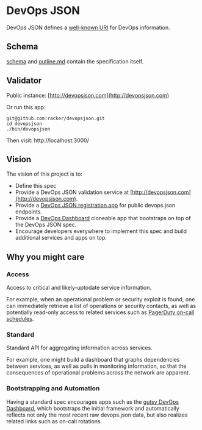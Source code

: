 # DevOps JSON

DevOps JSON defines a [well-known URI](http://tools.ietf.org/html/rfc5785) for DevOps information.

## Schema

[schema](https://github.com/racker/devopsjson/blob/master/lib/web/schema.js) and [outline.md](https://github.com/racker/devopsjson/blob/master/outline.md) contain the specification itself.

## Validator

Public instance: [http://devopsjson.com](http://devopsjson.com)

Or run this app:

```
git@github.com:racker/devopsjson.git
cd devopsjson
./bin/devopsjson
```

Then visit: http://localhost:3000/

## Vision

The vision of this project is to:

- Define this spec
- Provide a DevOps JSON validation service at [http://devopsjson.com](http://devopsjson.com).
- Provide a [DevOps JSON registration app](/racker/devops.json-registration) for public devops.json endpoints.
- Provide a [DevOps Dashboard](/racker/gutsy) cloneable app that bootstraps on top of the DevOps JSON spec.
- Encourage developers everywhere to implement this spec and build additional services and apps on top.

## Why you might care

### Access

Access to critical and likely-uptodate service information. 

For example, when an operational problem or security exploit is found, one 
can immediately retrieve a list of operations or security contacts, as well as 
potentially read-only access to related services such as [PagerDuty on-call schedules](http://pagerduty.com/).

### Standard

Standard API for aggregating information across services.

For example, one might build a dashboard that graphs dependencies between services, as well as 
pulls in monitoring information, so that the consequences of operational problems across the network are apparent.

### Bootstrapping and Automation

Having a standard spec encourages apps such as the [gutsy DevOps Dashboard](/racker/gutsy), which bootstraps the 
initial framework and automatically reflects not only the most recent raw devops.json data, but also realizes 
related links such as on-call rotations.
